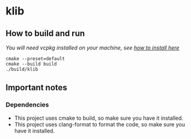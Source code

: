 # klib

## How to build and run
*You will need vcpkg installed on your machine, see [how to install here](https://learn.microsoft.com/pt-br/vcpkg/get_started/get-started?pivots=shell-cmd)*
```
cmake --preset=default
cmake --build build
./build/klib
``` 

## Important notes
### Dependencies
- This project uses cmake to build, so make sure you have it installed.
- This project uses clang-format to format the code, so make sure you have it installed.
